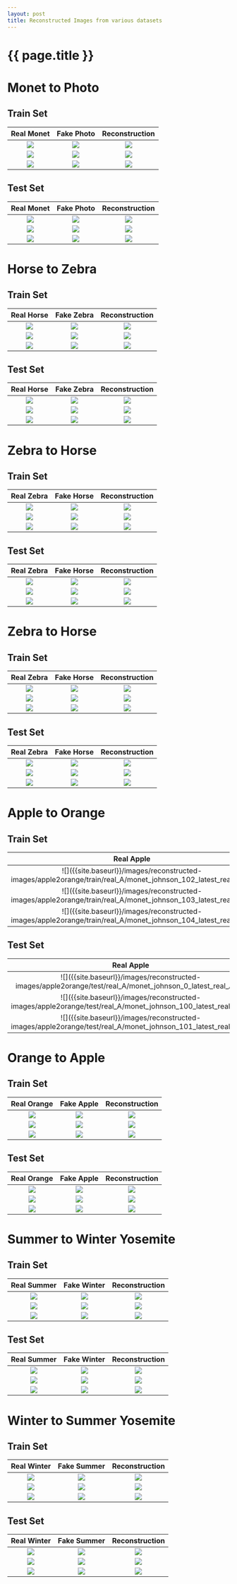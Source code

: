 ```yaml
---
layout: post
title: Reconstructed Images from various datasets
---
```

{{ page.title }}
================

Monet to Photo
===================================

Train Set
--------------------------------------

| Real Monet | Fake Photo | Reconstruction |
|:---:|:---:|:---------:|
| ![]({{site.baseurl}}/images/reconstructed-images/monet2photo/train/monet_johnson_1032_latest_real_A.jpg) | ![]({{site.baseurl}}/images/reconstructed-images/monet2photo/train/monet_johnson_1032_latest_fake_B.jpg) | ![]({{site.baseurl}}/images/reconstructed-images/monet2photo/train/monet_johnson_1032_latest_rec_A.jpg) |
| ![]({{site.baseurl}}/images/reconstructed-images/monet2photo/train/monet_johnson_1034_latest_real_A.jpg) | ![]({{site.baseurl}}/images/reconstructed-images/monet2photo/train/monet_johnson_1034_latest_fake_B.jpg) | ![]({{site.baseurl}}/images/reconstructed-images/monet2photo/train/monet_johnson_1034_latest_rec_A.jpg) |
| ![]({{site.baseurl}}/images/reconstructed-images/monet2photo/train/monet_johnson_1039_latest_real_A.jpg) | ![]({{site.baseurl}}/images/reconstructed-images/monet2photo/train/monet_johnson_1039_latest_fake_B.jpg) | ![]({{site.baseurl}}/images/reconstructed-images/monet2photo/train/monet_johnson_1039_latest_rec_A.jpg) |

Test Set
---------------------------------------------

| Real Monet | Fake Photo | Reconstruction |
|:---:|:---:|:---------:|
| ![]({{site.baseurl}}/images/reconstructed-images/monet2photo/test/monet_johnson_50_latest_real_A.jpg) | ![]({{site.baseurl}}/images/reconstructed-images/monet2photo/test/monet_johnson_50_latest_fake_B.jpg) | ![]({{site.baseurl}}/images/reconstructed-images/monet2photo/test/monet_johnson_50_latest_rec_A.jpg) |
| ![]({{site.baseurl}}/images/reconstructed-images/monet2photo/test/monet_johnson_103_latest_real_A.jpg) | ![]({{site.baseurl}}/images/reconstructed-images/monet2photo/test/monet_johnson_103_latest_fake_B.jpg) | ![]({{site.baseurl}}/images/reconstructed-images/monet2photo/test/monet_johnson_103_latest_rec_A.jpg) |
| ![]({{site.baseurl}}/images/reconstructed-images/monet2photo/test/monet_johnson_104_latest_real_A.jpg) | ![]({{site.baseurl}}/images/reconstructed-images/monet2photo/test/monet_johnson_104_latest_fake_B.jpg) | ![]({{site.baseurl}}/images/reconstructed-images/monet2photo/test/monet_johnson_104_latest_rec_A.jpg) |


Horse to Zebra
===================================

Train Set
----------------------------------

| Real Horse | Fake Zebra | Reconstruction |
|:---:|:---:|:---------:|
| ![]({{site.baseurl}}/images/reconstructed-images/horse2zebra/train/real_A/horse2zebra_0_50_real_A.jpg) | ![]({{site.baseurl}}/images/reconstructed-images/horse2zebra/train/fake_B/horse2zebra_0_50_fake_B.jpg) | ![]({{site.baseurl}}/images/reconstructed-images/horse2zebra/train/rec_A/horse2zebra_0_50_rec_A.jpg) |
| ![]({{site.baseurl}}/images/reconstructed-images/horse2zebra/train/real_A/horse2zebra_1002_50_real_A.jpg) | ![]({{site.baseurl}}/images/reconstructed-images/horse2zebra/train/fake_B/horse2zebra_1002_50_fake_B.jpg) | ![]({{site.baseurl}}/images/reconstructed-images/horse2zebra/train/rec_A/horse2zebra_1002_50_rec_A.jpg) |
| ![]({{site.baseurl}}/images/reconstructed-images/horse2zebra/train/real_A/horse2zebra_1004_50_real_A.jpg) | ![]({{site.baseurl}}/images/reconstructed-images/horse2zebra/train/fake_B/horse2zebra_1004_50_fake_B.jpg) | ![]({{site.baseurl}}/images/reconstructed-images/horse2zebra/train/rec_A/horse2zebra_1004_50_rec_A.jpg) |

Test Set
----------------------------------

| Real Horse | Fake Zebra | Reconstruction |
|:---:|:---:|:---------:|
| ![]({{site.baseurl}}/images/reconstructed-images/horse2zebra/test/real_A/5.jpg) | ![]({{site.baseurl}}/images/reconstructed-images/horse2zebra/test/fake_B/5.jpg) | ![]({{site.baseurl}}/images/reconstructed-images/horse2zebra/test/rec_A/5.jpg) | 
| ![]({{site.baseurl}}/images/reconstructed-images/horse2zebra/test/real_A/17.jpg) | ![]({{site.baseurl}}/images/reconstructed-images/horse2zebra/test/fake_B/17.jpg) | ![]({{site.baseurl}}/images/reconstructed-images/horse2zebra/test/rec_A/17.jpg) | 
| ![]({{site.baseurl}}/images/reconstructed-images/horse2zebra/test/real_A/28.jpg) | ![]({{site.baseurl}}/images/reconstructed-images/horse2zebra/test/fake_B/28.jpg) | ![]({{site.baseurl}}/images/reconstructed-images/horse2zebra/test/rec_A/28.jpg) | 

Zebra to Horse
===================================

Train Set
----------------------------------

| Real Zebra | Fake Horse | Reconstruction |
|:---:|:---:|:---------:|
| ![]({{site.baseurl}}/images/reconstructed-images/horse2zebra/train/real_B/horse2zebra_0_50_real_B.jpg) | ![]({{site.baseurl}}/images/reconstructed-images/horse2zebra/train/fake_A/horse2zebra_0_50_fake_A.jpg) | ![]({{site.baseurl}}/images/reconstructed-images/horse2zebra/train/rec_B/horse2zebra_0_50_rec_B.jpg) |
| ![]({{site.baseurl}}/images/reconstructed-images/horse2zebra/train/real_B/horse2zebra_1002_50_real_B.jpg) | ![]({{site.baseurl}}/images/reconstructed-images/horse2zebra/train/fake_A/horse2zebra_1002_50_fake_A.jpg) | ![]({{site.baseurl}}/images/reconstructed-images/horse2zebra/train/rec_B/horse2zebra_1002_50_rec_B.jpg) |
| ![]({{site.baseurl}}/images/reconstructed-images/horse2zebra/train/real_B/horse2zebra_1004_50_real_B.jpg) | ![]({{site.baseurl}}/images/reconstructed-images/horse2zebra/train/fake_A/horse2zebra_1004_50_fake_A.jpg) | ![]({{site.baseurl}}/images/reconstructed-images/horse2zebra/train/rec_B/horse2zebra_1004_50_rec_B.jpg) |

Test Set
----------------------------------

| Real Zebra | Fake Horse | Reconstruction |
|:---:|:---:|:---------:|
| ![]({{site.baseurl}}/images/reconstructed-images/horse2zebra/test/real_B/5.jpg) | ![]({{site.baseurl}}/images/reconstructed-images/horse2zebra/test/fake_A/5.jpg) | ![]({{site.baseurl}}/images/reconstructed-images/horse2zebra/test/rec_B/5.jpg) | 
| ![]({{site.baseurl}}/images/reconstructed-images/horse2zebra/test/real_B/16.jpg) | ![]({{site.baseurl}}/images/reconstructed-images/horse2zebra/test/fake_A/16.jpg) | ![]({{site.baseurl}}/images/reconstructed-images/horse2zebra/test/rec_B/16.jpg) | 
| ![]({{site.baseurl}}/images/reconstructed-images/horse2zebra/test/real_B/36.jpg) | ![]({{site.baseurl}}/images/reconstructed-images/horse2zebra/test/fake_A/36.jpg) | ![]({{site.baseurl}}/images/reconstructed-images/horse2zebra/test/rec_B/36.jpg) | 



Zebra to Horse
===================================

Train Set
----------------------------------

| Real Zebra | Fake Horse | Reconstruction |
|:---:|:---:|:---------:|
| ![]({{site.baseurl}}/images/reconstructed-images/horse2zebra/train/real_B/horse2zebra_0_50_real_B.jpg) | ![]({{site.baseurl}}/images/reconstructed-images/horse2zebra/train/fake_A/horse2zebra_0_50_fake_A.jpg) | ![]({{site.baseurl}}/images/reconstructed-images/horse2zebra/train/rec_B/horse2zebra_0_50_rec_B.jpg) |
| ![]({{site.baseurl}}/images/reconstructed-images/horse2zebra/train/real_B/horse2zebra_1002_50_real_B.jpg) | ![]({{site.baseurl}}/images/reconstructed-images/horse2zebra/train/fake_A/horse2zebra_1002_50_fake_A.jpg) | ![]({{site.baseurl}}/images/reconstructed-images/horse2zebra/train/rec_B/horse2zebra_1002_50_rec_B.jpg) |
| ![]({{site.baseurl}}/images/reconstructed-images/horse2zebra/train/real_B/horse2zebra_1004_50_real_B.jpg) | ![]({{site.baseurl}}/images/reconstructed-images/horse2zebra/train/fake_A/horse2zebra_1004_50_fake_A.jpg) | ![]({{site.baseurl}}/images/reconstructed-images/horse2zebra/train/rec_B/horse2zebra_1004_50_rec_B.jpg) |

Test Set
----------------------------------

| Real Zebra | Fake Horse | Reconstruction |
|:---:|:---:|:---------:|
| ![]({{site.baseurl}}/images/reconstructed-images/horse2zebra/test/real_B/5.jpg) | ![]({{site.baseurl}}/images/reconstructed-images/horse2zebra/test/fake_A/5.jpg) | ![]({{site.baseurl}}/images/reconstructed-images/horse2zebra/test/rec_B/5.jpg) | 
| ![]({{site.baseurl}}/images/reconstructed-images/horse2zebra/test/real_B/16.jpg) | ![]({{site.baseurl}}/images/reconstructed-images/horse2zebra/test/fake_A/16.jpg) | ![]({{site.baseurl}}/images/reconstructed-images/horse2zebra/test/rec_B/16.jpg) | 
| ![]({{site.baseurl}}/images/reconstructed-images/horse2zebra/test/real_B/36.jpg) | ![]({{site.baseurl}}/images/reconstructed-images/horse2zebra/test/fake_A/36.jpg) | ![]({{site.baseurl}}/images/reconstructed-images/horse2zebra/test/rec_B/36.jpg) | 



Apple to Orange
======================================

Train Set
-----------------------------------------

| Real Apple | Fake Orange | Reconstruction |
|:---:|:---:|:---------:|
| ![]({{site.baseurl}}/images/reconstructed-images/apple2orange/train/real_A/monet_johnson_102_latest_real_A.jpg | ![]({{site.baseurl}}/images/reconstructed-images/apple2orange/train/fake_B/monet_johnson_102_latest_fake_B.jpg | ![]({{site.baseurl}}/images/reconstructed-images/apple2orange/train/rec_A/monet_johnson_102_latest_rec_A.jpg | 
| ![]({{site.baseurl}}/images/reconstructed-images/apple2orange/train/real_A/monet_johnson_103_latest_real_A.jpg | ![]({{site.baseurl}}/images/reconstructed-images/apple2orange/train/fake_B/monet_johnson_103_latest_fake_B.jpg | ![]({{site.baseurl}}/images/reconstructed-images/apple2orange/train/rec_A/monet_johnson_103_latest_rec_A.jpg | 
| ![]({{site.baseurl}}/images/reconstructed-images/apple2orange/train/real_A/monet_johnson_104_latest_real_A.jpg | ![]({{site.baseurl}}/images/reconstructed-images/apple2orange/train/fake_B/monet_johnson_104_latest_fake_B.jpg | ![]({{site.baseurl}}/images/reconstructed-images/apple2orange/train/rec_A/monet_johnson_104_latest_rec_A.jpg | 


Test Set
-----------------------------------------

| Real Apple | Fake Orange | Reconstruction |
|:---:|:---:|:---------:|
| ![]({{site.baseurl}}/images/reconstructed-images/apple2orange/test/real_A/monet_johnson_0_latest_real_A.jpg | ![]({{site.baseurl}}/images/reconstructed-images/apple2orange/test/fake_B/monet_johnson_0_latest_fake_B.jpg | ![]({{site.baseurl}}/images/reconstructed-images/apple2orange/test/rec_A/monet_johnson_0_latest_rec_A.jpg | 
| ![]({{site.baseurl}}/images/reconstructed-images/apple2orange/test/real_A/monet_johnson_100_latest_real_A.jpg | ![]({{site.baseurl}}/images/reconstructed-images/apple2orange/test/fake_B/monet_johnson_100_latest_fake_B.jpg | ![]({{site.baseurl}}/images/reconstructed-images/apple2orange/test/rec_A/monet_johnson_100_latest_rec_A.jpg | 
| ![]({{site.baseurl}}/images/reconstructed-images/apple2orange/test/real_A/monet_johnson_101_latest_real_A.jpg | ![]({{site.baseurl}}/images/reconstructed-images/apple2orange/test/fake_B/monet_johnson_101_latest_fake_B.jpg | ![]({{site.baseurl}}/images/reconstructed-images/apple2orange/test/rec_A/monet_johnson_101_latest_rec_A.jpg |

Orange to Apple
======================================

Train Set
-----------------------------------------

| Real Orange | Fake Apple | Reconstruction |
|:---:|:---:|:---------:|
| ![]({{site.baseurl}}/images/reconstructed-images/apple2orange/train/real_B/monet_johnson_102_latest_real_B.jpg) | ![]({{site.baseurl}}/images/reconstructed-images/apple2orange/train/fake_A/monet_johnson_102_latest_fake_A.jpg) | ![]({{site.baseurl}}/images/reconstructed-images/apple2orange/train/rec_B/monet_johnson_102_latest_rec_B.jpg) | 
| ![]({{site.baseurl}}/images/reconstructed-images/apple2orange/train/real_B/monet_johnson_103_latest_real_B.jpg) | ![]({{site.baseurl}}/images/reconstructed-images/apple2orange/train/fake_A/monet_johnson_103_latest_fake_A.jpg) | ![]({{site.baseurl}}/images/reconstructed-images/apple2orange/train/rec_B/monet_johnson_103_latest_rec_B.jpg) | 
| ![]({{site.baseurl}}/images/reconstructed-images/apple2orange/train/real_B/monet_johnson_104_latest_real_B.jpg) | ![]({{site.baseurl}}/images/reconstructed-images/apple2orange/train/fake_A/monet_johnson_104_latest_fake_A.jpg) | ![]({{site.baseurl}}/images/reconstructed-images/apple2orange/train/rec_B/monet_johnson_104_latest_rec_B.jpg) | 


Test Set
-----------------------------------------

| Real Orange | Fake Apple | Reconstruction |
|:---:|:---:|:---------:|
| ![]({{site.baseurl}}/images/reconstructed-images/apple2orange/test/real_B/monet_johnson_0_latest_real_B.jpg) | ![]({{site.baseurl}}/images/reconstructed-images/apple2orange/test/fake_A/monet_johnson_0_latest_fake_A.jpg) | ![]({{site.baseurl}}/images/reconstructed-images/apple2orange/test/rec_B/monet_johnson_0_latest_rec_B.jpg) | 
| ![]({{site.baseurl}}/images/reconstructed-images/apple2orange/test/real_B/monet_johnson_100_latest_real_B.jpg) | ![]({{site.baseurl}}/images/reconstructed-images/apple2orange/test/fake_A/monet_johnson_100_latest_fake_A.jpg) | ![]({{site.baseurl}}/images/reconstructed-images/apple2orange/test/rec_B/monet_johnson_100_latest_rec_B.jpg) | 
| ![]({{site.baseurl}}/images/reconstructed-images/apple2orange/test/real_B/monet_johnson_101_latest_real_B.jpg) | ![]({{site.baseurl}}/images/reconstructed-images/apple2orange/test/fake_A/monet_johnson_101_latest_fake_A.jpg) | ![]({{site.baseurl}}/images/reconstructed-images/apple2orange/test/rec_B/monet_johnson_101_latest_rec_B.jpg) |


Summer to Winter Yosemite
=============================

Train Set
-------------------------------

| Real Summer | Fake Winter | Reconstruction |
|:---:|:---:|:---:|
| ![]({{site.baseurl}}/images/reconstructed-images/summer2winter_yosemite/train/real_A/2016-05-27-17-16-39.jpg)  | ![]({{site.baseurl}}/images/reconstructed-images/summer2winter_yosemite/train/fake_B/2016-05-27-17-16-39.jpg) | ![]({{site.baseurl}}/images/reconstructed-images/summer2winter_yosemite/train/rec_A/2016-05-27-17-16-39.jpg) | 
| ![]({{site.baseurl}}/images/reconstructed-images/summer2winter_yosemite/train/real_A/2011-06-17-06-31-03.jpg)  | ![]({{site.baseurl}}/images/reconstructed-images/summer2winter_yosemite/train/fake_B/2011-06-17-06-31-03.jpg) | ![]({{site.baseurl}}/images/reconstructed-images/summer2winter_yosemite/train/rec_A/2011-06-17-06-31-03.jpg) | 
| ![]({{site.baseurl}}/images/reconstructed-images/summer2winter_yosemite/train/real_A/2011-06-27-23-17-41.jpg)  | ![]({{site.baseurl}}/images/reconstructed-images/summer2winter_yosemite/train/fake_B/2011-06-27-23-17-41.jpg) | ![]({{site.baseurl}}/images/reconstructed-images/summer2winter_yosemite/train/rec_A/2011-06-27-23-17-41.jpg) | 


Test Set
------------------------------

| Real Summer | Fake Winter | Reconstruction |
|:---:|:---:|:---:|
| ![]({{site.baseurl}}/images/reconstructed-images/summer2winter_yosemite/test/real_A/2011-08-20-16-07-10.jpg)  | ![]({{site.baseurl}}/images/reconstructed-images/summer2winter_yosemite/test/fake_B/2011-08-20-16-07-10.jpg) | ![]({{site.baseurl}}/images/reconstructed-images/summer2winter_yosemite/test/rec_A/2011-08-20-16-07-10.jpg) | 
| ![]({{site.baseurl}}/images/reconstructed-images/summer2winter_yosemite/test/real_A/2015-09-09-22-12-40.jpg)  | ![]({{site.baseurl}}/images/reconstructed-images/summer2winter_yosemite/test/fake_B/2015-09-09-22-12-40.jpg) | ![]({{site.baseurl}}/images/reconstructed-images/summer2winter_yosemite/test/rec_A/2015-09-09-22-12-40.jpg) | 
| ![]({{site.baseurl}}/images/reconstructed-images/summer2winter_yosemite/test/real_A/2012-06-14-05-38-40.jpg)  | ![]({{site.baseurl}}/images/reconstructed-images/summer2winter_yosemite/test/fake_B/2012-06-14-05-38-40.jpg) | ![]({{site.baseurl}}/images/reconstructed-images/summer2winter_yosemite/test/rec_A/2012-06-14-05-38-40.jpg) | 


Winter to Summer Yosemite
=============================

Train Set
-------------------------------

| Real Winter | Fake Summer | Reconstruction |
|:---:|:---:|:---:|
| ![]({{site.baseurl}}/images/reconstructed-images/summer2winter_yosemite/train/real_B/2015-07-23-09-56-29.jpg)  | ![]({{site.baseurl}}/images/reconstructed-images/summer2winter_yosemite/train/fake_A/2015-07-23-09-56-29.jpg) | ![]({{site.baseurl}}/images/reconstructed-images/summer2winter_yosemite/train/rec_B/2015-07-23-09-56-29.jpg) | 
| ![]({{site.baseurl}}/images/reconstructed-images/summer2winter_yosemite/train/real_B/2016-09-14-03-30-15.jpg)  | ![]({{site.baseurl}}/images/reconstructed-images/summer2winter_yosemite/train/fake_A/2016-09-14-03-30-15.jpg) | ![]({{site.baseurl}}/images/reconstructed-images/summer2winter_yosemite/train/rec_B/2016-09-14-03-30-15.jpg) | 
| ![]({{site.baseurl}}/images/reconstructed-images/summer2winter_yosemite/train/real_B/2016-08-02-19-50-33.jpg)  | ![]({{site.baseurl}}/images/reconstructed-images/summer2winter_yosemite/train/fake_A/2016-08-02-19-50-33.jpg) | ![]({{site.baseurl}}/images/reconstructed-images/summer2winter_yosemite/train/rec_B/2016-08-02-19-50-33.jpg) |


Test Set
------------------------------

| Real Winter | Fake Summer | Reconstruction |
|:---:|:---:|:---:|
| ![]({{site.baseurl}}/images/reconstructed-images/summer2winter_yosemite/test/real_B/2011-08-20-16-07-10.jpg)  | ![]({{site.baseurl}}/images/reconstructed-images/summer2winter_yosemite/test/fake_A/2011-08-20-16-07-10.jpg) | ![]({{site.baseurl}}/images/reconstructed-images/summer2winter_yosemite/test/rec_B/2011-08-20-16-07-10.jpg) | 
| ![]({{site.baseurl}}/images/reconstructed-images/summer2winter_yosemite/test/real_B/2015-09-09-22-12-40.jpg)  | ![]({{site.baseurl}}/images/reconstructed-images/summer2winter_yosemite/test/fake_A/2015-09-09-22-12-40.jpg) | ![]({{site.baseurl}}/images/reconstructed-images/summer2winter_yosemite/test/rec_B/2015-09-09-22-12-40.jpg) | 
| ![]({{site.baseurl}}/images/reconstructed-images/summer2winter_yosemite/test/real_B/2012-06-14-05-38-40.jpg)  | ![]({{site.baseurl}}/images/reconstructed-images/summer2winter_yosemite/test/fake_A/2012-06-14-05-38-40.jpg) | ![]({{site.baseurl}}/images/reconstructed-images/summer2winter_yosemite/test/rec_B/2012-06-14-05-38-40.jpg) |







